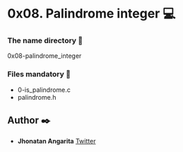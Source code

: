 # 0x08. Palindrome integer :computer:

### The name directory :file_folder:

0x08-palindrome_integer

### Files mandatory :page_facing_up:

- 0-is_palindrome.c
- palindrome.h

## Author :black_nib:

- **Jhonatan Angarita**
  [Twitter](https://twitter.com/Alejandro_Angar)